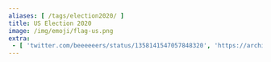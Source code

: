 ```yaml
---
aliases: [ /tags/election2020/ ]
title: US Election 2020
image: /img/emoji/flag-us.png
extra:
 - [ 'twitter.com/beeeeeers/status/1358141547057848320', 'https://archive.is/3x728' ]
---
```

